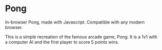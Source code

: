 # Pong
In-browser Pong, made with Javascript. Compatible with any modern browser.

This is a simple recreation of the famous arcade game, Pong.
It is a 1v1 with a computer AI and the first player to score 5 points wins.
